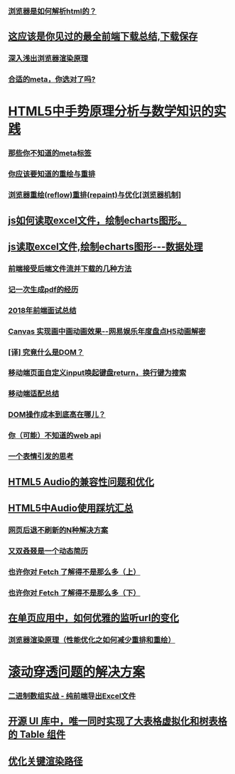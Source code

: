 ### [浏览器是如何解析html的？](https://juejin.im/post/5c1dde33f265da61776bf49a)
## [这应该是你见过的最全前端下载总结,下载保存](https://juejin.im/post/5c3c4b3551882524a5420119)
### [深入浅出浏览器渲染原理](https://juejin.im/post/5c24d736f265da614b120d4a)
### [合适的meta，你选对了吗?](https://juejin.im/post/5c08bb31518825371057fcd0)
# [HTML5中手势原理分析与数学知识的实践](https://juejin.im/post/5c2ecd2ee51d45517334489e)
### [那些你不知道的meta标签](https://juejin.im/post/5c288546e51d451a6b51554a)
### [你应该要知道的重绘与重排](https://juejin.im/post/5c0c7f28f265da612e2875de)
### [浏览器重绘(reflow)重排(repaint)与优化[浏览器机制]](https://juejin.im/post/5c15f797f265da61141c7f86)
## [js如何读取excel文件，绘制echarts图形。](https://juejin.im/post/5c15e1a6e51d4571a1577973)
## [js读取excel文件,绘制echarts图形---数据处理](https://juejin.im/post/5c15f3055188254caf189baf)
### [前端接受后端文件流并下载的几种方法](https://juejin.im/post/5c1610cae51d455c627a967e)
### [记一次生成pdf的经历](https://juejin.im/post/5c122a766fb9a049fd0fb813)
### [2018年前端面试总结](https://juejin.im/post/5bee888fe51d4557fe34e356)
### [Canvas 实现画中画动画效果--网易娱乐年度盘点H5动画解密](https://juejin.im/post/5bfbcb1e5188252e8966a298#comment)
### [[译] 究竟什么是DOM？](https://juejin.im/post/5c0a2ea4f265da616c656ace)
### [移动端页面自定义input唤起键盘return，换行键为搜索](https://juejin.im/post/5c09ec23518825653a233a38)
### [移动端适配总结](https://juejin.im/post/5c0dd7ac6fb9a049c43d7edc)
### [DOM操作成本到底高在哪儿？](https://juejin.im/post/5c1069a16fb9a049e0632fb6)
### [你（可能）不知道的web api](https://juejin.im/post/5c1606d9f265da613d7bf7a4)
### [一个表情引发的思考](https://mp.weixin.qq.com/s?__biz=MzUxMDYxNTgwMA==&mid=2247484243&idx=1&sn=1a8c021816f01f22571fe659e4fc0d1a&chksm=f9010ac4ce7683d2a3452a5278f5528a5a6da8a54173c1ea32269396e79b2aa1b83b77d11dc2&token=1735694303&lang=zh_CN#rd)
## [HTML5 Audio的兼容性问题和优化](https://mp.weixin.qq.com/s?__biz=MzUxMDYxNTgwMA==&mid=2247484212&idx=1&sn=561ecda7a649360239952fff0869fd75&chksm=f9010aa3ce7683b51da033148b6d98d76eefffb09a786cf62fef359f23fae221ff12b078fb6e&token=1735694303&lang=zh_CN#rd)
## [HTML5中Audio使用踩坑汇总](https://juejin.im/post/5c17a2886fb9a049e7020593)
### [网页后退不刷新的N种解决方案](https://github.com/RicardoCao-Biker/RICO-BLOG/issues/17)
### [又双叒叕是一个动态简历](https://juejin.im/post/5c1fd3f1f265da61171cb8bf)
### [也许你对 Fetch 了解得不是那么多（上）](https://juejin.im/post/5c2715ae6fb9a049a42f209f)
### [也许你对 Fetch 了解得不是那么多（下）](https://juejin.im/post/5c2c36626fb9a049b506eb94)
## [在单页应用中，如何优雅的监听url的变化](https://juejin.im/post/5c26ec2f51882501cd6f497a)
### [浏览器渲染原理（性能优化之如何减少重排和重绘）](https://juejin.im/post/5c35cf62f265da615e05a67d)
# [滚动穿透问题的解决方案](https://juejin.im/post/5c2dc9cce51d45690a254b79)
### [二进制数组实战 - 纯前端导出Excel文件](https://juejin.im/post/5c31a5086fb9a04a102f6f50)
## [开源 UI 库中，唯一同时实现了大表格虚拟化和树表格的 Table 组件](https://juejin.im/post/5c41543a51882525da2656f9)
## [优化关键渲染路径](https://juejin.im/post/5c458bb9e51d4551e653aeb6)
